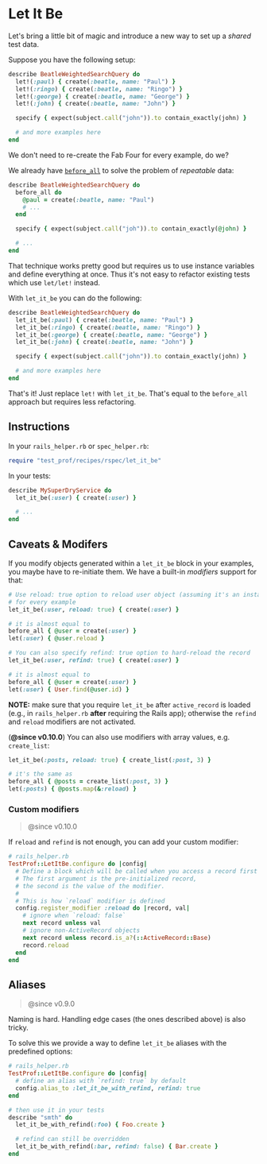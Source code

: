# Let It Be

Let's bring a little bit of magic and introduce a new way to set up a _shared_ test data.

Suppose you have the following setup:

```ruby
describe BeatleWeightedSearchQuery do
  let!(:paul) { create(:beatle, name: "Paul") }
  let!(:ringo) { create(:beatle, name: "Ringo") }
  let!(:george) { create(:beatle, name: "George") }
  let!(:john) { create(:beatle, name: "John") }

  specify { expect(subject.call("john")).to contain_exactly(john) }

  # and more examples here
end
```

We don't need to re-create the Fab Four for every example, do we?

We already have [`before_all`](./before_all.md) to solve the problem of _repeatable_ data:

```ruby
describe BeatleWeightedSearchQuery do
  before_all do
    @paul = create(:beatle, name: "Paul")
    # ...
  end

  specify { expect(subject.call("joh")).to contain_exactly(@john) }

  # ...
end
```

That technique works pretty good but requires us to use instance variables and define everything at once. Thus it's not easy to refactor existing tests which use `let/let!` instead.

With `let_it_be` you can do the following:

```ruby
describe BeatleWeightedSearchQuery do
  let_it_be(:paul) { create(:beatle, name: "Paul") }
  let_it_be(:ringo) { create(:beatle, name: "Ringo") }
  let_it_be(:george) { create(:beatle, name: "George") }
  let_it_be(:john) { create(:beatle, name: "John") }

  specify { expect(subject.call("john")).to contain_exactly(john) }

  # and more examples here
end
```

That's it! Just replace `let!` with `let_it_be`. That's equal to the `before_all` approach but requires less refactoring.

## Instructions

In your `rails_helper.rb` or `spec_helper.rb`:

```ruby
require "test_prof/recipes/rspec/let_it_be"
```

In your tests:

```ruby
describe MySuperDryService do
  let_it_be(:user) { create(:user) }

  # ...
end
```

## Caveats & Modifers

If you modify objects generated within a `let_it_be` block in your examples, you maybe have to re-initiate them.
We have a built-in _modifiers_ support for that:

```ruby
# Use reload: true option to reload user object (assuming it's an instance of ActiveRecord)
# for every example
let_it_be(:user, reload: true) { create(:user) }

# it is almost equal to
before_all { @user = create(:user) }
let(:user) { @user.reload }

# You can also specify refind: true option to hard-reload the record
let_it_be(:user, refind: true) { create(:user) }

# it is almost equal to
before_all { @user = create(:user) }
let(:user) { User.find(@user.id) }
```

**NOTE:** make sure that you require `let_it_be` after `active_record` is loaded (e.g., in `rails_helper.rb` **after** requiring the Rails app); otherwise the `refind` and `reload` modifiers are not activated.

(**@since v0.10.0**) You can also use modifiers with array values, e.g. `create_list`:

```ruby
let_it_be(:posts, reload: true) { create_list(:post, 3) }

# it's the same as
before_all { @posts = create_list(:post, 3) }
let(:posts) { @posts.map(&:reload) }
```

### Custom modifiers

> @since v0.10.0

If `reload` and `refind` is not enough, you can add your custom modifier:

```ruby
# rails_helper.rb
TestProf::LetItBe.configure do |config|
  # Define a block which will be called when you access a record first within an example.
  # The first argument is the pre-initialized record,
  # the second is the value of the modifier.
  #
  # This is how `reload` modifier is defined
  config.register_modifier :reload do |record, val|
    # ignore when `reload: false`
    next record unless val
    # ignore non-ActiveRecord objects
    next record unless record.is_a?(::ActiveRecord::Base)
    record.reload
  end
end
```

## Aliases

> @since v0.9.0

Naming is hard. Handling edge cases (the ones described above) is also tricky.

To solve this we provide a way to define `let_it_be` aliases with the predefined options:

```ruby
# rails_helper.rb
TestProf::LetItBe.configure do |config|
  # define an alias with `refind: true` by default
  config.alias_to :let_it_be_with_refind, refind: true
end

# then use it in your tests
describe "smth" do
  let_it_be_with_refind(:foo) { Foo.create }

  # refind can still be overridden
  let_it_be_with_refind(:bar, refind: false) { Bar.create }
end
```
